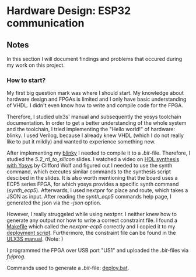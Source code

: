 # Hardware Design: ESP32 communication

## Notes
In this section I will document findings and problems that occured during my work on this project.

### How to start?
My first big question mark was where I should start. My knowledge about hardware design and FPGAs is limited and I only have basic understanding of VHDL. I didn't even know how to write and compile code for the FPGA.

Therefore, I studied ulx3s' manual and subsequently the yosys toolchain documentation. In order to get a better understanding of the whole system and the toolchain, I tried implementing the "Hello world!" of hardware: blinky. I used Verilog, because I already knew VHDL (which I do not really like to put it mildly) and wanted to experience something new.

After implementing my [blinky](blinky.v)  I needed to compile it to a _.bit_-file. Therefore, I studied the _5.2_rtl_to_silicon_ slides. I watched a video on [HDL synthesis with Yosys](https://www.youtube.com/watch?v=rVftXFl5tHs) by Clifford Wolf and figured out I needed to use the synth command, which executes similar commands to the synthesis script descibed in the slides. It is also worth mentioning that the board uses a ECP5 series FPGA, for which yosys provides a specific synth command (_synth_ecp5_). Afterwards, I used nextpnr for place and route, which takes a JSON as input. After reading the _synth_ecp5_ commands help page, I generated the json via the _-json_ option.

However, I really struggeled while using nextpnr. I neither knew how to generate any output nor how to write a correct constraint file. I found a [Makefile](https://github.com/ulx3s/blink/blob/main/Makefile) which called the _nextpnr-ecp5_ correctly and I copied it to my [deployment script](deploy.bat). Furthermore, the constraint file can be found in the [ULX3S manual](https://github.com/emard/ulx3s/blob/master/doc/MANUAL.md). (Note: )

I programmed the FPGA over USB port "US1" and uploaded the _.bit_-files via _fujprog_.

Commands used to generate a _.bit_-file: [deploy.bat](deploy.bat). 